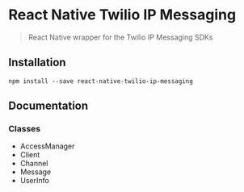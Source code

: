 # React Native Twilio IP Messaging
>React Native wrapper for the Twilio IP Messaging SDKs

## Installation
```npm install --save react-native-twilio-ip-messaging```

## Documentation

### Classes

- AccessManager
- Client
- Channel
- Message
- UserInfo
